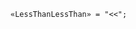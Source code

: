 <!-- This file is generated automatically by infrastructure scripts. Please don't edit by hand. -->

```{ .ebnf .slang-ebnf #LessThanLessThan }
«LessThanLessThan» = "<<";
```
